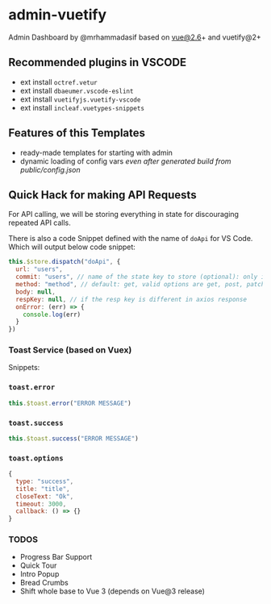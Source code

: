 # admin-vuetify

Admin Dashboard by @mrhammadasif based on vue@2.6+ and vuetify@2+

## Recommended plugins in VSCODE

- ext install `octref.vetur`
- ext install `dbaeumer.vscode-eslint`
- ext install `vuetifyjs.vuetify-vscode`
- ext install `incleaf.vuetypes-snippets`

## Features of this Templates

- ready-made templates for starting with admin
- dynamic loading of config vars *even after generated build from public/config.json*

## Quick Hack for making API Requests

For API calling, we will be storing everything in state for discouraging repeated API calls.

There is also a code Snippet defined with the name of `doApi` for VS Code. Which will output below code snippet:

```javascript
this.$store.dispatch("doApi", {
  url: "users",
  commit: "users", // name of the state key to store (optional): only if you want to store it in state
  method: "method", // default: get, valid options are get, post, patch or delete
  body: null,
  respKey: null, // if the resp key is different in axios response
  onError: (err) => {
    console.log(err)
  }
})
```

### Toast Service (based on Vuex)

Snippets: 
### `toast.error`

```javascript
this.$toast.error("ERROR MESSAGE")
```

### `toast.success`

```javascript
this.$toast.success("ERROR MESSAGE")
```

### `toast.options`

```javascript
{
  type: "success",
  title: "title",
  closeText: "Ok",
  timeout: 3000,
  callback: () => {}
}
```

### TODOS

- Progress Bar Support
- Quick Tour
- Intro Popup
- Bread Crumbs
- Shift whole base to Vue 3 (depends on Vue@3 release)